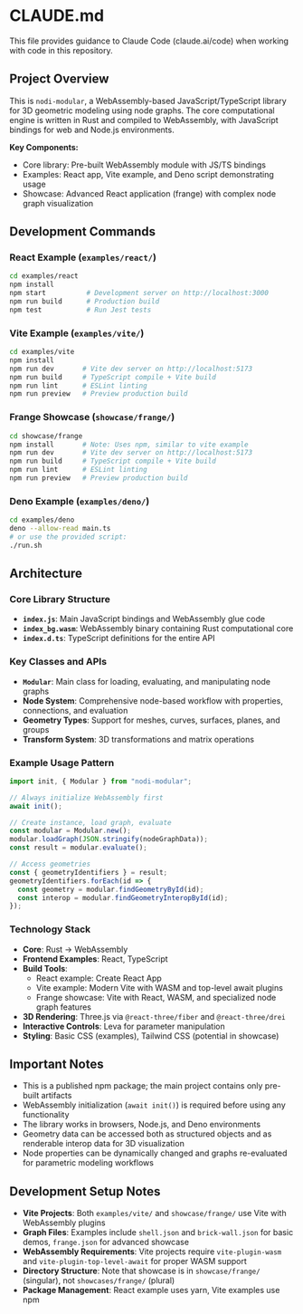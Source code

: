 # CLAUDE.md

This file provides guidance to Claude Code (claude.ai/code) when working with code in this repository.

## Project Overview

This is `nodi-modular`, a WebAssembly-based JavaScript/TypeScript library for 3D geometric modeling using node graphs. The core computational engine is written in Rust and compiled to WebAssembly, with JavaScript bindings for web and Node.js environments.

**Key Components:**
- Core library: Pre-built WebAssembly module with JS/TS bindings
- Examples: React app, Vite example, and Deno script demonstrating usage
- Showcase: Advanced React application (frange) with complex node graph visualization

## Development Commands

### React Example (`examples/react/`)
```bash
cd examples/react
npm install
npm start          # Development server on http://localhost:3000
npm run build      # Production build
npm test           # Run Jest tests
```

### Vite Example (`examples/vite/`)
```bash
cd examples/vite
npm install
npm run dev       # Vite dev server on http://localhost:5173
npm run build     # TypeScript compile + Vite build
npm run lint      # ESLint linting
npm run preview   # Preview production build
```

### Frange Showcase (`showcase/frange/`)
```bash
cd showcase/frange
npm install       # Note: Uses npm, similar to vite example
npm run dev       # Vite dev server on http://localhost:5173
npm run build     # TypeScript compile + Vite build
npm run lint      # ESLint linting
npm run preview   # Preview production build
```

### Deno Example (`examples/deno/`)
```bash
cd examples/deno
deno --allow-read main.ts
# or use the provided script:
./run.sh
```

## Architecture

### Core Library Structure
- **`index.js`**: Main JavaScript bindings and WebAssembly glue code
- **`index_bg.wasm`**: WebAssembly binary containing Rust computational core
- **`index.d.ts`**: TypeScript definitions for the entire API

### Key Classes and APIs
- **`Modular`**: Main class for loading, evaluating, and manipulating node graphs
- **Node System**: Comprehensive node-based workflow with properties, connections, and evaluation
- **Geometry Types**: Support for meshes, curves, surfaces, planes, and groups
- **Transform System**: 3D transformations and matrix operations

### Example Usage Pattern
```javascript
import init, { Modular } from "nodi-modular";

// Always initialize WebAssembly first
await init();

// Create instance, load graph, evaluate
const modular = Modular.new();
modular.loadGraph(JSON.stringify(nodeGraphData));
const result = modular.evaluate();

// Access geometries
const { geometryIdentifiers } = result;
geometryIdentifiers.forEach(id => {
  const geometry = modular.findGeometryById(id);
  const interop = modular.findGeometryInteropById(id);
});
```

### Technology Stack
- **Core**: Rust → WebAssembly
- **Frontend Examples**: React, TypeScript
- **Build Tools**: 
  - React example: Create React App
  - Vite example: Modern Vite with WASM and top-level await plugins
  - Frange showcase: Vite with React, WASM, and specialized node graph features
- **3D Rendering**: Three.js via `@react-three/fiber` and `@react-three/drei`
- **Interactive Controls**: Leva for parameter manipulation
- **Styling**: Basic CSS (examples), Tailwind CSS (potential in showcase)

## Important Notes

- This is a published npm package; the main project contains only pre-built artifacts
- WebAssembly initialization (`await init()`) is required before using any functionality
- The library works in browsers, Node.js, and Deno environments
- Geometry data can be accessed both as structured objects and as renderable interop data for 3D visualization
- Node properties can be dynamically changed and graphs re-evaluated for parametric modeling workflows

## Development Setup Notes

- **Vite Projects**: Both `examples/vite/` and `showcase/frange/` use Vite with WebAssembly plugins
- **Graph Files**: Examples include `shell.json` and `brick-wall.json` for basic demos, `frange.json` for advanced showcase
- **WebAssembly Requirements**: Vite projects require `vite-plugin-wasm` and `vite-plugin-top-level-await` for proper WASM support
- **Directory Structure**: Note that showcase is in `showcase/frange/` (singular), not `showcases/frange/` (plural)
- **Package Management**: React example uses yarn, Vite examples use npm